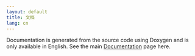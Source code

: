 ```yaml
---
layout: default
title: 文档
lang: cn
---
```


Documentation is generated from the source code using Doxygen and is only available in English. See the main [Documentation](/doc/) page here.